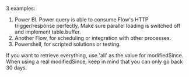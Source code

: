 3 examples:
  1) Power BI. Power query is able to consume Flow's HTTP trigger/response perfectly. Make sure parallel loading is switched off and implement table.buffer.
  2) Another Flow, for scheduling or integration with other processes.
  3) Powershell, for scripted solutions or testing.

If you want to retrieve everything, use 'all' as the value for modifiedSince. When using a real modifiedSince, keep in mind that you can only go back 30 days.
